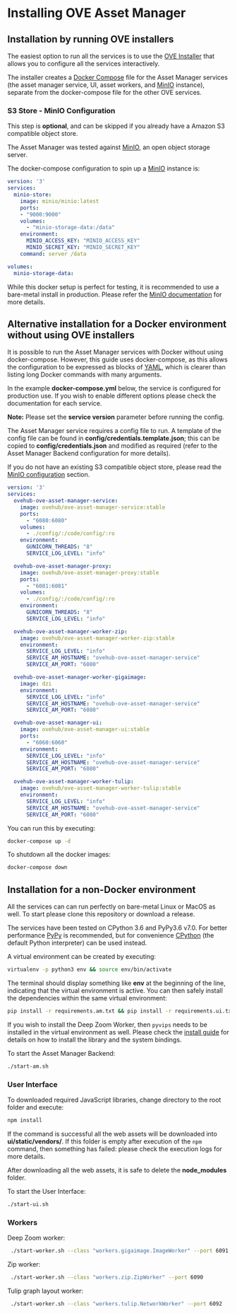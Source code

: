 # Installing OVE Asset Manager

## Installation by running OVE installers

The easiest option to run all the services is to use the [OVE Installer](https://github.com/ove/ove-install)
that allows you to configure all the services interactively.

The installer creates a [Docker Compose](https://docs.docker.com/compose/install/) file for the Asset Manager services (the asset manager service, UI, asset workers, and [MinIO](http://minio.io/) instance), separate from the docker-compose file for the other OVE services.

### S3 Store - MinIO Configuration

This step is **optional**, and can be skipped if you already have a Amazon S3 compatible object store.

The Asset Manager was tested against [MinIO](http://minio.io/), an open object storage server.

The docker-compose configuration to spin up a [MinIO](http://minio.io/) instance is:

```yaml
version: '3'
services:
  minio-store:
    image: minio/minio:latest
    ports:
    - "9000:9000"
    volumes:
      - "minio-storage-data:/data"
    environment:
      MINIO_ACCESS_KEY: "MINIO_ACCESS_KEY"
      MINIO_SECRET_KEY: "MINIO_SECRET_KEY"
    command: server /data

volumes:
  minio-storage-data:
```

While this docker setup is perfect for testing, it is recommended to use a bare-metal install in production.
Please refer the [MinIO documentation](https://docs.minio.io/) for more details.

## Alternative installation for a Docker environment without using OVE installers

It is possible to run the Asset Manager services with Docker without using docker-compose. However, this guide uses docker-compose, as this allows the configuration to be expressed as blocks of [YAML](https://en.wikipedia.org/wiki/YAML), which is clearer than listing long Docker commands with many arguments.

In the example **docker-compose.yml** below, the service is configured for production use. If you wish to enable different options please check the documentation for each service.

**Note:** Please set the **service version** parameter before running the config.

The Asset Manager service requires a config file to run. A template of the config file can be found in **config/credentials.template.json**; this can be copied to **config/credentials.json** and modified as required (refer to the Asset Manager Backend configuration for more details).

If you do not have an existing S3 compatible object store, please read the [MinIO configuration](#s3-store---minio-configuration) section.

```yaml
version: '3'
services:
  ovehub-ove-asset-manager-service:
    image: ovehub/ove-asset-manager-service:stable
    ports:
      - "6080:6080"
    volumes:
      - ./config/:/code/config/:ro
    environment:
      GUNICORN_THREADS: "8"
      SERVICE_LOG_LEVEL: "info"

  ovehub-ove-asset-manager-proxy:
    image: ovehub/ove-asset-manager-proxy:stable
    ports:
      - "6081:6081"
    volumes:
      - ./config/:/code/config/:ro
    environment:
      GUNICORN_THREADS: "8"
      SERVICE_LOG_LEVEL: "info"

  ovehub-ove-asset-manager-worker-zip:
    image: ovehub/ove-asset-manager-worker-zip:stable
    environment:
      SERVICE_LOG_LEVEL: "info"
      SERVICE_AM_HOSTNAME: "ovehub-ove-asset-manager-service"
      SERVICE_AM_PORT: "6080"

  ovehub-ove-asset-manager-worker-gigaimage:
    image: dzi
    environment:
      SERVICE_LOG_LEVEL: "info"
      SERVICE_AM_HOSTNAME: "ovehub-ove-asset-manager-service"
      SERVICE_AM_PORT: "6080"

  ovehub-ove-asset-manager-ui:
    image: ovehub/ove-asset-manager-ui:stable
    ports:
      - "6060:6060"
    environment:
      SERVICE_LOG_LEVEL: "info"
      SERVICE_AM_HOSTNAME: "ovehub-ove-asset-manager-service"
      SERVICE_AM_PORT: "6080"

  ovehub-ove-asset-manager-worker-tulip:
    image: ovehub/ove-asset-manager-worker-tulip:stable
    environment:
      SERVICE_LOG_LEVEL: "info"
      SERVICE_AM_HOSTNAME: "ovehub-ove-asset-manager-service"
      SERVICE_AM_PORT: "6080" 

```

You can run this by executing:

```bash
docker-compose up -d
```

To shutdown all the docker images:

```bash
docker-compose down
```

## Installation for a non-Docker environment

All the services can can run perfectly on bare-metal Linux or MacOS as well. To start please clone this repository or download a release.

The services have been tested on CPython 3.6 and PyPy3.6 v7.0. For better performance [PyPy](https://pypy.org/) is recommended, but for convenience [CPython](https://en.wikipedia.org/wiki/CPython) (the default Python interpreter) can be used instead.

A virtual environment can be created by executing:

```bash
virtualenv -p python3 env && source env/bin/activate
```

The terminal should display something like **env** at the beginning of the line, indicating that the virtual environment is active. You can then safely install the dependencies within the same virtual environment:

```bash
pip install -r requirements.am.txt && pip install -r requirements.ui.txt
```

If you wish to install the Deep Zoom Worker, then `pyvips` needs to be installed in the virtual environment as well. Please check the [install guide](https://libvips.github.io/pyvips/README.html#install) for details on how to install the library and the system bindings.

To start the Asset Manager Backend:

```bash
./start-am.sh
```

### User Interface

To downloaded required JavaScript libraries, change directory to the root folder and execute:

```bash
npm install
```

If the command is successful all the web assets will be downloaded into **ui/static/vendors/**. If this folder is empty after execution of the `npm` command, then something has failed: please check the execution logs for more details.

After downloading all the web assets, it is safe to delete the **node_modules** folder.

To start the User Interface:

```bash
./start-ui.sh
```

### Workers

Deep Zoom worker:

```bash
 ./start-worker.sh --class "workers.gigaimage.ImageWorker" --port 6091
```

Zip worker:

```bash
 ./start-worker.sh --class "workers.zip.ZipWorker" --port 6090
```

Tulip graph layout worker:

```bash
 ./start-worker.sh --class "workers.tulip.NetworkWorker" --port 6092
```
